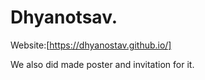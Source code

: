 # Dhyanotsav.

Website:[https://dhyanostav.github.io/]

We also did made poster and invitation for it.
